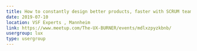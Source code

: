 ```yaml
---
title: How to constantly design better products, faster with SCRUM teams
date: 2019-07-10
location: VSF Experts , Mannheim
link: https://www.meetup.com/The-UX-BURNER/events/mdlxzpyzkbnb/
usergroup: lux
type: usergroup
---
```

